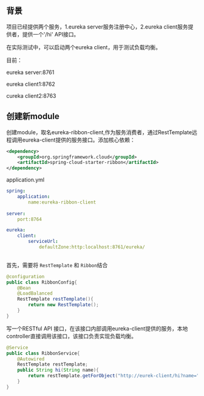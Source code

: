 ## 背景

项目已经提供两个服务，1.eureka server服务注册中心，2.eureka client服务提供者，提供一个'/hi' API接口。

在实际测试中，可以启动两个eureka client，用于测试负载均衡。

目前：

eureka server:8761

eureka client1:8762

cureka client2:8763

## 创建新module

创建module，取名eureka-ribbon-client,作为服务消费者，通过RestTemplate远程调用eureka-client提供的服务接口。添加核心依赖：

```xml
<dependency>
    <groupId>org.springframework.cloud</groupId>
    <artifactId>spring-cloud-starter-ribbon</artifactId>
</dependency>
```

application.yml

```yml
spring:
	application:
		name:eureka-ribbon-client
		
server:
	port:8764

eureka:
	client:
		serviceUrl:
			defaultZone:http:localhost:8761/eureka/
	
```



首先，需要将 `RestTemplate` 和 `Ribbon`结合

```java
@configuration
public class RibbonConfig{
    @Bean
    @LoadBalanced
    RestTemplate restTemplate(){
        return new RestTemplate();
    }
}
```

写一个RESTful API 接口，在该接口内部调用eureka-client提供的服务，本地controller直接调用该接口，该接口负责实现负载均衡。

```java
@Service
public class RibbonService{
    @Autowired
    RestTemplate restTemplate;
    public String hi(String name){
        return restTemplate.getForObject("http://eurek-client/hi?name="+name,String.class);
    }
}
```

